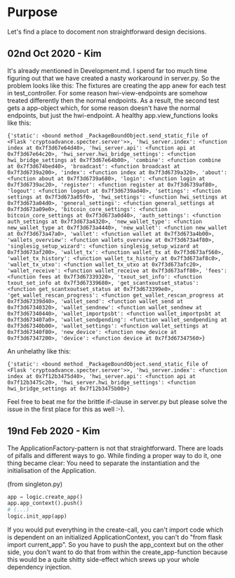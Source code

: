 # Purpose
Let's find a place to docoment non straightforward design decisions.

## 02nd Oct 2020 - Kim
It's already mentioned in Development.md. I spend far too much time figuring out that we have created a nasty workaround in server.py.
So the problem looks like this: The fixtures are creating the app anew for each test in test_controller. For some reason hwi-view-endpoints are somehow treated differently then the normal endpoints. As a result, the second test gets a app-object which, for some reason doesn't have the normal endpoints, but just the hwi-endpoint. A healthy app.view_functions looks like this:
```
{'static': <bound method _PackageBoundObject.send_static_file of <Flask 'cryptoadvance.specter.server'>>, 'hwi_server.index': <function index at 0x7f3d67e64d40>, 'hwi_server.api': <function api at 0x7f3d67e64c20>, 'hwi_server.hwi_bridge_settings': <function hwi_bridge_settings at 0x7f3d67e64b00>, 'combine': <function combine at 0x7f3d674bed40>, 'broadcast': <function broadcast at 0x7f3d6739a200>, 'index': <function index at 0x7f3d6739a320>, 'about': <function about at 0x7f3d6739a680>, 'login': <function login at 0x7f3d6739ac20>, 'register': <function register at 0x7f3d6739af80>, 'logout': <function logout at 0x7f3d6739ad40>, 'settings': <function settings at 0x7f3d673a05f0>, 'hwi_settings': <function hwi_settings at 0x7f3d673a04d0>, 'general_settings': <function general_settings at 0x7f3d673a09e0>, 'bitcoin_core_settings': <function bitcoin_core_settings at 0x7f3d673a0d40>, 'auth_settings': <function auth_settings at 0x7f3d673a4320>, 'new_wallet_type': <function new_wallet_type at 0x7f3d673a4440>, 'new_wallet': <function new_wallet at 0x7f3d673a47a0>, 'wallet': <function wallet at 0x7f3d673a4b00>, 'wallets_overview': <function wallets_overview at 0x7f3d673a4f80>, 'singlesig_setup_wizard': <function singlesig_setup_wizard at 0x7f3d673af200>, 'wallet_tx': <function wallet_tx at 0x7f3d673af560>, 'wallet_tx_history': <function wallet_tx_history at 0x7f3d673af8c0>, 'wallet_tx_utxo': <function wallet_tx_utxo at 0x7f3d673afc20>, 'wallet_receive': <function wallet_receive at 0x7f3d673aff80>, 'fees': <function fees at 0x7f3d67339320>, 'txout_set_info': <function txout_set_info at 0x7f3d67339680>, 'get_scantxoutset_status': <function get_scantxoutset_status at 0x7f3d673399e0>, 'get_wallet_rescan_progress': <function get_wallet_rescan_progress at 0x7f3d67339d40>, 'wallet_send': <function wallet_send at 0x7f3d67340320>, 'wallet_sendnew': <function wallet_sendnew at 0x7f3d67340440>, 'wallet_importpsbt': <function wallet_importpsbt at 0x7f3d673407a0>, 'wallet_sendpending': <function wallet_sendpending at 0x7f3d67340b00>, 'wallet_settings': <function wallet_settings at 0x7f3d67340f80>, 'new_device': <function new_device at 0x7f3d67347200>, 'device': <function device at 0x7f3d67347560>}
```

An unhelathy like this:
```
{'static': <bound method _PackageBoundObject.send_static_file of <Flask 'cryptoadvance.specter.server'>>, 'hwi_server.index': <function index at 0x7f12b3475d40>, 'hwi_server.api': <function api at 0x7f12b3475c20>, 'hwi_server.hwi_bridge_settings': <function hwi_bridge_settings at 0x7f12b3475b00>}
```

Feel free to beat me for the brittle if-clause in server.py but please solve the issue in the first place for this as well :-).

## 19nd Feb 2020 - Kim
The ApplicationFactory-pattern is not that straightforward. There are loads of pifalls and different ways to go. While finding a proper way to do it, one thing became clear: You need to separate the instantiation and the initialisation of the Application.

(from singleton.py)
```python __main__.py
app = logic.create_app()
app.app_context().push()
# (...)
logic.init_app(app)
```
If you would put everything in the create-call, you can't import code which is dependent on an initialized ApplicationContext, you can't do "from flask import current_app". So you have to push the app_context but on the other side, you don't want to do that from within the create_app-function because this would be a quite shitty side-effect which srews up your whole dependency injection.